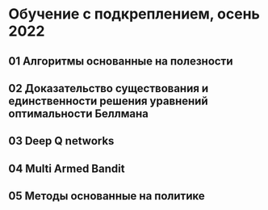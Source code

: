 # Обучение с подкреплением, осень 2022

## 01 Алгоритмы основанные на полезности
## 02 Доказательство существования и единственности решения уравнений оптимальности Беллмана
## 03 Deep Q networks
## 04 Multi Armed Bandit
## 05 Методы основанные на политике
